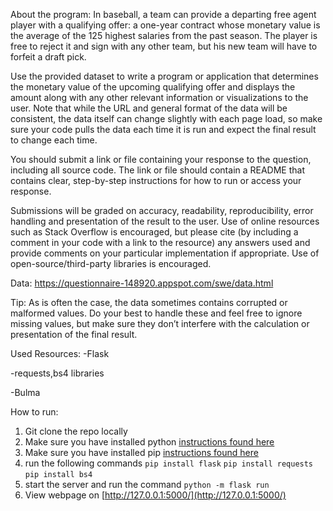 About the program:
In baseball, a team can provide a departing free agent player with a qualifying offer: a one-year contract whose monetary value is the average of the 125 highest salaries from the past season. The player is free to reject it and sign with any other team, but his new team will have to forfeit a draft pick.

Use the provided dataset to write a program or application that determines the monetary value of the upcoming qualifying offer and displays the amount along with any other relevant information or visualizations to the user. Note that while the URL and general format of the data will be consistent, the data itself can change slightly with each page load, so make sure your code pulls the data each time it is run and expect the final result to change each time.

You should submit a link or file containing your response to the question, including all source code. The link or file should contain a README that contains clear, step-by-step instructions for how to run or access your response.

Submissions will be graded on accuracy, readability, reproducibility, error handling and presentation of the result to the user. Use of online resources such as Stack Overflow is encouraged, but please cite (by including a comment in your code with a link to the resource) any answers used and provide comments on your particular implementation if appropriate. Use of open-source/third-party libraries is encouraged.

Data: https://questionnaire-148920.appspot.com/swe/data.html

Tip: As is often the case, the data sometimes contains corrupted or malformed values. Do your best to handle these and feel free to ignore missing values, but make sure they don’t interfere with the calculation or presentation of the final result.


Used Resources:
-Flask


-requests,bs4 libraries


-Bulma


How to run:
1. Git clone the repo locally 
2. Make sure you have installed python [instructions found here](https://wiki.python.org/moin/BeginnersGuide/Download)
3. Make sure you have installed pip [instructions found here](https://pip.pypa.io/en/stable/installation/)
4. run the following commands
  `pip install flask`
  `pip install requests`
  `pip install bs4`
5. start the server and run the command `python -m flask run`
6. View webpage on [http://127.0.0.1:5000/](http://127.0.0.1:5000/)
